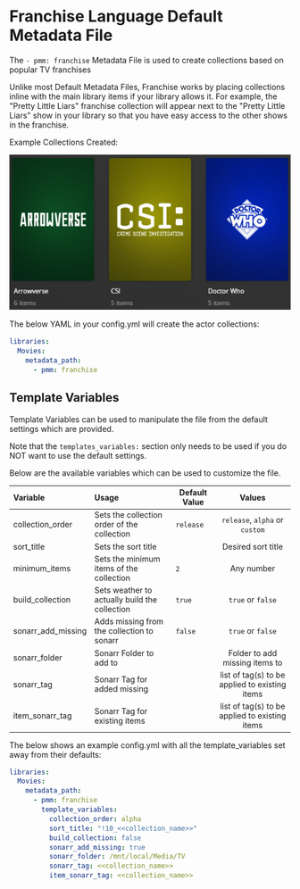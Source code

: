 # Franchise Language Default Metadata File

The `- pmm: franchise` Metadata File is used to  create collections based on popular TV franchises

Unlike most Default Metadata Files, Franchise works by placing collections inline with the main library items if your library allows it. For example, the "Pretty Little Liars" franchise collection will appear next to the "Pretty Little Liars" show in your library so that you have easy access to the other shows in the franchise.

Example Collections Created:

![](../images/showfranchise.png)

The below YAML in your config.yml will create the actor collections:
```yaml
libraries:
  Movies:
    metadata_path:
      - pmm: franchise
```


## Template Variables
Template Variables can be used to manipulate the file from the default settings which are provided. 

Note that the `templates_variables:` section only needs to be used if you do NOT want to use the default settings.

Below are the available variables which can be used to customize the file.


| Variable           | Usage                                                                          | Default Value |                     Values                     |
|:-------------------|:-------------------------------------------------------------------------------|---------------|:----------------------------------------------:|
| collection_order   | Sets the collection order of the collection                                    | `release`     |         `release`, `alpha` or `custom`         |
| sort_title         | Sets the sort title                                                            |               |               Desired sort title               |
| minimum_items      | Sets the minimum items of the collection                                       | `2`           |                   Any number                   |
| build_collection   | Sets weather to actually build the collection                                  | `true`        |               `true` or `false`                |
| sonarr_add_missing | Adds missing from the collection to sonarr                                     | `false`       |               `true` or `false`                |
| sonarr_folder      | Sonarr Folder to add to                                                        |               |         Folder to add missing items to         |
| sonarr_tag         | Sonarr Tag for added missing                                                   |               | list of tag(s) to be applied to existing items |
| item_sonarr_tag    | Sonarr Tag for existing items                                                  |               | list of tag(s) to be applied to existing items |

The below shows an example config.yml with all the template_variables set away from their defaults:

```yaml
libraries:
  Movies:
    metadata_path:
      - pmm: franchise
        template_variables:
          collection_order: alpha
          sort_title: "!10_<<collection_name>>"
          build_collection: false
          sonarr_add_missing: true
          sonarr_folder: /mnt/local/Media/TV
          sonarr_tag: <<collection_name>>
          item_sonarr_tag: <<collection_name>>
```

